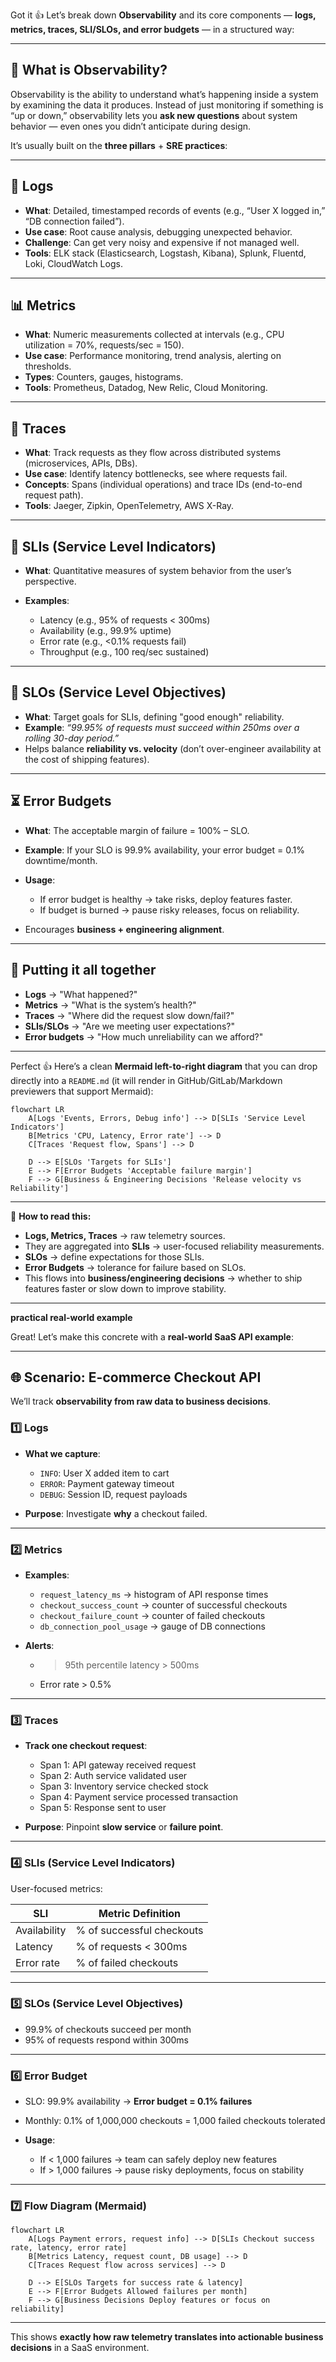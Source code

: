 Got it 👍 Let’s break down **Observability** and its core components — **logs, metrics, traces, SLI/SLOs, and error budgets** — in a structured way:

---

## 🔎 What is Observability?

Observability is the ability to understand what’s happening inside a system by examining the data it produces. Instead of just monitoring if something is “up or down,” observability lets you **ask new questions** about system behavior — even ones you didn’t anticipate during design.

It’s usually built on the **three pillars** + **SRE practices**:

---

## 📜 Logs

* **What**: Detailed, timestamped records of events (e.g., “User X logged in,” “DB connection failed”).
* **Use case**: Root cause analysis, debugging unexpected behavior.
* **Challenge**: Can get very noisy and expensive if not managed well.
* **Tools**: ELK stack (Elasticsearch, Logstash, Kibana), Splunk, Fluentd, Loki, CloudWatch Logs.

---

## 📊 Metrics

* **What**: Numeric measurements collected at intervals (e.g., CPU utilization = 70%, requests/sec = 150).
* **Use case**: Performance monitoring, trend analysis, alerting on thresholds.
* **Types**: Counters, gauges, histograms.
* **Tools**: Prometheus, Datadog, New Relic, Cloud Monitoring.

---

## 🔗 Traces

* **What**: Track requests as they flow across distributed systems (microservices, APIs, DBs).
* **Use case**: Identify latency bottlenecks, see where requests fail.
* **Concepts**: Spans (individual operations) and trace IDs (end-to-end request path).
* **Tools**: Jaeger, Zipkin, OpenTelemetry, AWS X-Ray.

---

## 📐 SLIs (Service Level Indicators)

* **What**: Quantitative measures of system behavior from the user’s perspective.
* **Examples**:

  * Latency (e.g., 95% of requests < 300ms)
  * Availability (e.g., 99.9% uptime)
  * Error rate (e.g., <0.1% requests fail)
  * Throughput (e.g., 100 req/sec sustained)

---

## 🎯 SLOs (Service Level Objectives)

* **What**: Target goals for SLIs, defining "good enough" reliability.
* **Example**: *“99.95% of requests must succeed within 250ms over a rolling 30-day period.”*
* Helps balance **reliability vs. velocity** (don’t over-engineer availability at the cost of shipping features).

---

## ⏳ Error Budgets

* **What**: The acceptable margin of failure = 100% – SLO.
* **Example**: If your SLO is 99.9% availability, your error budget = 0.1% downtime/month.
* **Usage**:

  * If error budget is healthy → take risks, deploy features faster.
  * If budget is burned → pause risky releases, focus on reliability.
* Encourages **business + engineering alignment**.

---

## 🧩 Putting it all together

* **Logs** → "What happened?"
* **Metrics** → "What is the system’s health?"
* **Traces** → "Where did the request slow down/fail?"
* **SLIs/SLOs** → "Are we meeting user expectations?"
* **Error budgets** → "How much unreliability can we afford?"

---

Perfect 👍 Here’s a clean **Mermaid left-to-right diagram** that you can drop directly into a `README.md` (it will render in GitHub/GitLab/Markdown previewers that support Mermaid):

```mermaid
flowchart LR
    A[Logs 'Events, Errors, Debug info'] --> D[SLIs 'Service Level Indicators']
    B[Metrics 'CPU, Latency, Error rate'] --> D
    C[Traces 'Request flow, Spans'] --> D
    
    D --> E[SLOs 'Targets for SLIs']
    E --> F[Error Budgets 'Acceptable failure margin']
    F --> G[Business & Engineering Decisions 'Release velocity vs Reliability']
```

---

🔎 **How to read this:**

* **Logs, Metrics, Traces** → raw telemetry sources.
* They are aggregated into **SLIs** → user-focused reliability measurements.
* **SLOs** → define expectations for those SLIs.
* **Error Budgets** → tolerance for failure based on SLOs.
* This flows into **business/engineering decisions** → whether to ship features faster or slow down to improve stability.

---

**practical real-world example**

Great! Let’s make this concrete with a **real-world SaaS API example**:

---

## 🌐 Scenario: E-commerce Checkout API

We’ll track **observability from raw data to business decisions**.

### 1️⃣ Logs

* **What we capture**:

  * `INFO`: User X added item to cart
  * `ERROR`: Payment gateway timeout
  * `DEBUG`: Session ID, request payloads
* **Purpose**: Investigate **why** a checkout failed.

---

### 2️⃣ Metrics

* **Examples**:

  * `request_latency_ms` → histogram of API response times
  * `checkout_success_count` → counter of successful checkouts
  * `checkout_failure_count` → counter of failed checkouts
  * `db_connection_pool_usage` → gauge of DB connections

* **Alerts**:

  * > 95th percentile latency > 500ms
  * Error rate > 0.5%

---

### 3️⃣ Traces

* **Track one checkout request**:

  * Span 1: API gateway received request
  * Span 2: Auth service validated user
  * Span 3: Inventory service checked stock
  * Span 4: Payment service processed transaction
  * Span 5: Response sent to user

* **Purpose**: Pinpoint **slow service** or **failure point**.

---

### 4️⃣ SLIs (Service Level Indicators)

User-focused metrics:

| SLI          | Metric Definition         |
| ------------ | ------------------------- |
| Availability | % of successful checkouts |
| Latency      | % of requests < 300ms     |
| Error rate   | % of failed checkouts     |

---

### 5️⃣ SLOs (Service Level Objectives)

* 99.9% of checkouts succeed per month
* 95% of requests respond within 300ms

---

### 6️⃣ Error Budget

* SLO: 99.9% availability → **Error budget = 0.1% failures**

* Monthly: 0.1% of 1,000,000 checkouts = 1,000 failed checkouts tolerated

* **Usage**:

  * If < 1,000 failures → team can safely deploy new features
  * If > 1,000 failures → pause risky deployments, focus on stability

---

### 7️⃣ Flow Diagram (Mermaid)

```mermaid
flowchart LR
    A[Logs Payment errors, request info] --> D[SLIs Checkout success rate, latency, error rate]
    B[Metrics Latency, request count, DB usage] --> D
    C[Traces Request flow across services] --> D

    D --> E[SLOs Targets for success rate & latency]
    E --> F[Error Budgets Allowed failures per month]
    F --> G[Business Decisions Deploy features or focus on reliability]

```

---

This shows **exactly how raw telemetry translates into actionable business decisions** in a SaaS environment.



